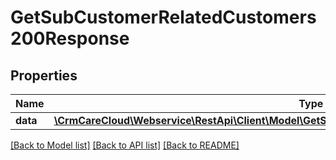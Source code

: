 # GetSubCustomerRelatedCustomers200Response

## Properties
Name | Type | Description | Notes
------------ | ------------- | ------------- | -------------
**data** | [**\CrmCareCloud\Webservice\RestApi\Client\Model\GetSubCustomerRelatedCustomers200ResponseData**](GetSubCustomerRelatedCustomers200ResponseData.md) |  | [optional] 

[[Back to Model list]](../../README.md#documentation-for-models) [[Back to API list]](../../README.md#documentation-for-api-endpoints) [[Back to README]](../../README.md)

